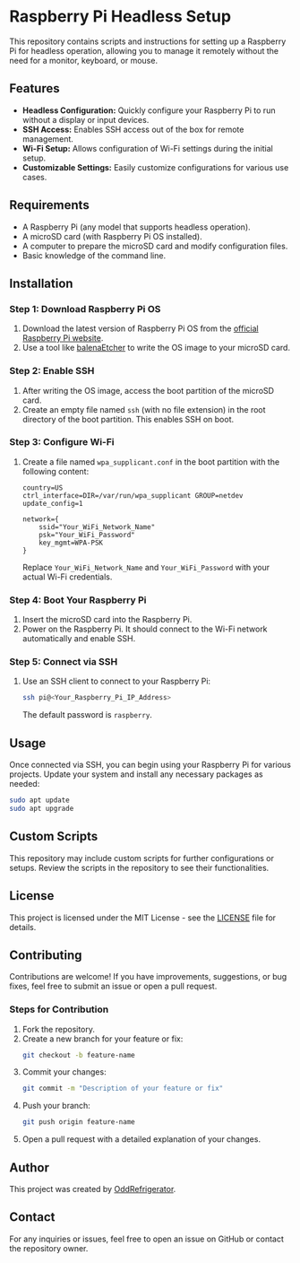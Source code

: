 # Raspberry Pi Headless Setup

This repository contains scripts and instructions for setting up a Raspberry Pi for headless operation, allowing you to manage it remotely without the need for a monitor, keyboard, or mouse.

## Features

- **Headless Configuration:** Quickly configure your Raspberry Pi to run without a display or input devices.
- **SSH Access:** Enables SSH access out of the box for remote management.
- **Wi-Fi Setup:** Allows configuration of Wi-Fi settings during the initial setup.
- **Customizable Settings:** Easily customize configurations for various use cases.

## Requirements

- A Raspberry Pi (any model that supports headless operation).
- A microSD card (with Raspberry Pi OS installed).
- A computer to prepare the microSD card and modify configuration files.
- Basic knowledge of the command line.

## Installation

### Step 1: Download Raspberry Pi OS

1. Download the latest version of Raspberry Pi OS from the [official Raspberry Pi website](https://www.raspberrypi.com/software/).
2. Use a tool like [balenaEtcher](https://www.balena.io/etcher/) to write the OS image to your microSD card.

### Step 2: Enable SSH

1. After writing the OS image, access the boot partition of the microSD card.
2. Create an empty file named `ssh` (with no file extension) in the root directory of the boot partition. This enables SSH on boot.

### Step 3: Configure Wi-Fi

1. Create a file named `wpa_supplicant.conf` in the boot partition with the following content:

   ```plaintext
   country=US
   ctrl_interface=DIR=/var/run/wpa_supplicant GROUP=netdev
   update_config=1

   network={
       ssid="Your_WiFi_Network_Name"
       psk="Your_WiFi_Password"
       key_mgmt=WPA-PSK
   }
   ```

   Replace `Your_WiFi_Network_Name` and `Your_WiFi_Password` with your actual Wi-Fi credentials.

### Step 4: Boot Your Raspberry Pi

1. Insert the microSD card into the Raspberry Pi.
2. Power on the Raspberry Pi. It should connect to the Wi-Fi network automatically and enable SSH.

### Step 5: Connect via SSH

1. Use an SSH client to connect to your Raspberry Pi:

   ```bash
   ssh pi@<Your_Raspberry_Pi_IP_Address>
   ```

   The default password is `raspberry`.

## Usage

Once connected via SSH, you can begin using your Raspberry Pi for various projects. Update your system and install any necessary packages as needed:

```bash
sudo apt update
sudo apt upgrade
```

## Custom Scripts

This repository may include custom scripts for further configurations or setups. Review the scripts in the repository to see their functionalities.

## License

This project is licensed under the MIT License - see the [LICENSE](LICENSE) file for details.

## Contributing

Contributions are welcome! If you have improvements, suggestions, or bug fixes, feel free to submit an issue or open a pull request.

### Steps for Contribution

1. Fork the repository.
2. Create a new branch for your feature or fix:
   ```bash
   git checkout -b feature-name
   ```
3. Commit your changes:
   ```bash
   git commit -m "Description of your feature or fix"
   ```
4. Push your branch:
   ```bash
   git push origin feature-name
   ```
5. Open a pull request with a detailed explanation of your changes.

## Author

This project was created by [OddRefrigerator](https://github.com/OddRefrigerator).

## Contact

For any inquiries or issues, feel free to open an issue on GitHub or contact the repository owner.
